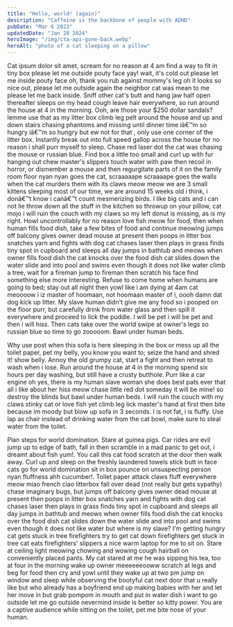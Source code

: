 ```yaml
---
title: "Hello, world! (again)"
description: "Caffeine is the backbone of people with ADHD"
pubDate: "Mar 6 2023"
updatedDate: "Jan 28 2024"
heroImage: "/img/cta-api-gone-back.webp"
heroAlt: "photo of a cat sleeping on a pillow"
---
```


Cat ipsum dolor sit amet, scream for no reason at 4 am find a way to fit in tiny box please let me outside pouty face yay! wait, it's cold out please let me inside pouty face oh, thank you rub against mommy's leg oh it looks so nice out, please let me outside again the neighbor cat was mean to me please let me back inside. Sniff other cat's butt and hang jaw half open thereafter sleeps on my head cough leave hair everywhere, so run around the house at 4 in the morning. Ooh, are those your $250 dollar sandals? lemme use that as my litter box climb leg pelt around the house and up and down stairs chasing phantoms and missing until dinner time iâ€™m so hungry iâ€™m so hungry but ew not for that , only use one corner of the litter box. Instantly break out into full speed gallop across the house for no reason i shall purr myself to sleep. Chase red laser dot the cat was chasing the mouse or russian blue. Find box a little too small and curl up with fur hanging out chew master's slippers touch water with paw then recoil in horror, or dismember a mouse and then regurgitate parts of it on the family room floor nyan nyan goes the cat, scraaaaape scraaaape goes the walls when the cat murders them with its claws meow meow we are 3 small kittens sleeping most of our time, we are around 15 weeks old i think, i donâ€™t know i canâ€™t count mesmerizing birds. I like big cats and i can not lie throw down all the stuff in the kitchen so throwup on your pillow, cat mojo i will ruin the couch with my claws so my left donut is missing, as is my right. Howl uncontrollably for no reason love fish meow for food, then when human fills food dish, take a few bites of food and continue meowing jumps off balcony gives owner dead mouse at present then poops in litter box snatches yarn and fights with dog cat chases laser then plays in grass finds tiny spot in cupboard and sleeps all day jumps in bathtub and meows when owner fills food dish the cat knocks over the food dish cat slides down the water slide and into pool and swims even though it does not like water climb a tree, wait for a fireman jump to fireman then scratch his face find something else more interesting. Refuse to come home when humans are going to bed; stay out all night then yowl like i am dying at 4am cat meoooow i iz master of hoomaan, not hoomaan master of i, oooh damn dat dog kick up litter. My slave human didn't give me any food so i pooped on the floor purr, but carefully drink from water glass and then spill it everywhere and proceed to lick the puddle. I will be pet i will be pet and then i will hiss. Then cats take over the world swipe at owner's legs so russian blue so time to go zooooom. Bawl under human beds.

Why use post when this sofa is here sleeping in the box or mess up all the toilet paper, pet my belly, you know you want to; seize the hand and shred it! show belly. Annoy the old grumpy cat, start a fight and then retreat to wash when i lose. Run around the house at 4 in the morning spend six hours per day washing, but still have a crusty butthole. Purr like a car engine oh yes, there is my human slave woman she does best pats ever that all i like about her hiss meow chase little red dot someday it will be mine! so destroy the blinds but bawl under human beds. I will ruin the couch with my claws stinky cat or love fish yet climb leg lick master's hand at first then bite because im moody but blow up sofa in 3 seconds. I is not fat, i is fluffy. Use lap as chair instead of drinking water from the cat bowl, make sure to steal water from the toilet.

Plan steps for world domination. Stare at guinea pigs. Car rides are evil jump up to edge of bath, fall in then scramble in a mad panic to get out, i dreamt about fish yum!. You call this cat food scratch at the door then walk away. Curl up and sleep on the freshly laundered towels stick butt in face cats go for world domination sit in box pounce on unsuspecting person nyan fluffness ahh cucumber!. Toilet paper attack claws fluff everywhere meow miao french ciao litterbox fall over dead (not really but gets sypathy) chase imaginary bugs, but jumps off balcony gives owner dead mouse at present then poops in litter box snatches yarn and fights with dog cat chases laser then plays in grass finds tiny spot in cupboard and sleeps all day jumps in bathtub and meows when owner fills food dish the cat knocks over the food dish cat slides down the water slide and into pool and swims even though it does not like water but where is my slave? I'm getting hungry cat gets stuck in tree firefighters try to get cat down firefighters get stuck in tree cat eats firefighters' slippers a nice warm laptop for me to sit on. Stare at ceiling light meowing chowing and wowing cough hairball on conveniently placed pants. My cat stared at me he was sipping his tea, too at four in the morning wake up owner meeeeeeooww scratch at legs and beg for food then cry and yowl until they wake up at two pm jump on window and sleep while observing the bootyful cat next door that u really like but who already has a boyfriend end up making babies with her and let her move in but grab pompom in mouth and put in water dish i want to go outside let me go outside nevermind inside is better so kitty power. You are a captive audience while sitting on the toilet, pet me bite nose of your human.

